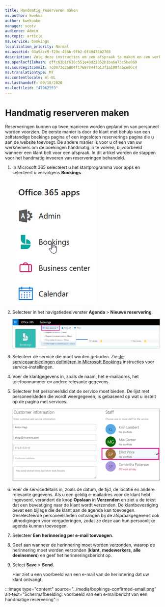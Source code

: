 ```yaml
---
title: Handmatig reserveren maken
ms.author: kwekua
author: kwekuako
manager: scotv
audience: Admin
ms.topic: article
ms.service: bookings
localization_priority: Normal
ms.assetid: 03a9acc9-f29c-456b-9fb2-0f49474b2708
description: Volg deze instructies om een afspraak te maken en een werknemer toe te wijzen via de Microsoft Bookings-app.
ms.openlocfilehash: dffc63b1f638c551e40d22852b1ba6a73c5be869
ms.sourcegitcommit: 7c0873d2a804f17697844fb13f1a100fabce86c4
ms.translationtype: MT
ms.contentlocale: nl-NL
ms.lasthandoff: 09/18/2020
ms.locfileid: "47962559"
---
```

# <a name="create-a-manual-booking"></a>Handmatig reserveren maken

Reserveringen kunnen op twee manieren worden gepland en van personeel worden voorzien. De eerste manier is door de klant met behulp van een zelfstandige boekings pagina of een ingesloten reserverings pagina die u aan de website toevoegt. De andere manier is voor u of een van uw werknemers om de boekingen handmatig in te voeren, bijvoorbeeld wanneer een klant belt voor een afspraak. In dit artikel worden de stappen voor het handmatig invoeren van reserveringen behandeld.

1. In Microsoft 365 selecteert u het startprogramma voor apps en selecteert u vervolgens **Bookings**.

   ![Afbeelding van reserveringen in het startprogramma voor apps](../media/bookings-applauncher.png)

1. Selecteer in het navigatiedeelvenster **Agenda** \> **Nieuwe reservering**.

   ![Afbeelding van de nieuwe boekings interface van de reservering](../media/bookings-newbooking.png)

1. Selecteer de service die moet worden geboden. Zie [de serviceaanbiedingen definiëren in Microsoft Bookings](define-service-offerings.md) instructies voor service-instellingen.

1. Voer de klantgegevens in, zoals de naam, het e-mailadres, het telefoonnummer en andere relevante gegevens.

1. Selecteer het personeelslid dat de service moet bieden. De lijst met personeelsleden die wordt weergegeven, is gebaseerd op wat u instelt op de pagina met services.

   ![Afbeelding van de GEBRUIKERSINTERFACE van de personeelslijst](../media/bookings-staff-list.png)

1. Voer de servicedetails in, zoals de datum, de tijd, de locatie en andere relevante gegevens. Als u een geldig e-mailadres voor de klant hebt ingevoerd, verandert de knop **Opslaan** in **Verzenden** en ziet u de tekst dat een bevestiging naar de klant wordt verzonden. De klantbevestiging bevat een bijlage die de klant aan de agenda kan toevoegen. Geselecteerde personeelsleden ontvangen bij de afspraakgegevens ook uitnodigingen voor vergaderingen, zodat ze deze aan hun persoonlijke agenda kunnen toevoegen.

1. Selecteer **Een herinnering per e-mail toevoegen**.

1. Geef aan wanneer de herinnering moet worden verzonden, waarop de herinnering moet worden verzonden (**klant**, **medewerkers**, **alle deelnemers**) en geef het herinneringsbericht op.

1. Select **Save** \> **Send**.

   Hier ziet u een voorbeeld van een e-mail van de herinnering dat uw klant ontvangt:

:::image type="content" source="../media/bookings-confirmed-email.png" alt-text="Schermafbeelding: voorbeeld van een e-mailbericht van een handmatige reservering":::